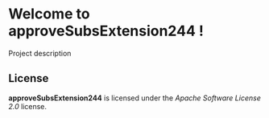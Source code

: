 # Welcome to approveSubsExtension244 !


Project description



## License

**approveSubsExtension244** is licensed under the *Apache Software License 2.0* license.

